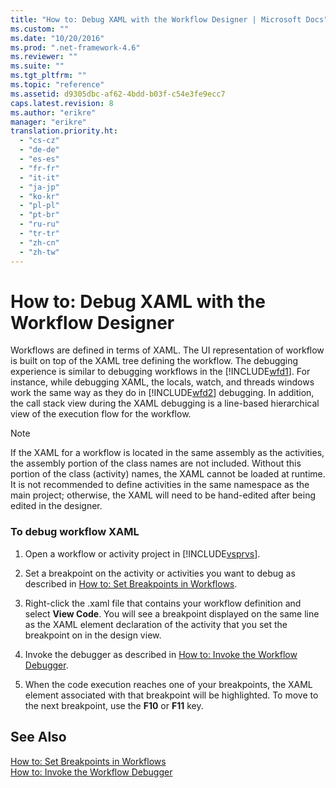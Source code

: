 ```yaml
---
title: "How to: Debug XAML with the Workflow Designer | Microsoft Docs"
ms.custom: ""
ms.date: "10/20/2016"
ms.prod: ".net-framework-4.6"
ms.reviewer: ""
ms.suite: ""
ms.tgt_pltfrm: ""
ms.topic: "reference"
ms.assetid: d9305dbc-af62-4bdd-b03f-c54e3fe9ecc7
caps.latest.revision: 8
ms.author: "erikre"
manager: "erikre"
translation.priority.ht: 
  - "cs-cz"
  - "de-de"
  - "es-es"
  - "fr-fr"
  - "it-it"
  - "ja-jp"
  - "ko-kr"
  - "pl-pl"
  - "pt-br"
  - "ru-ru"
  - "tr-tr"
  - "zh-cn"
  - "zh-tw"
---
```

# How to: Debug XAML with the Workflow Designer
Workflows are defined in terms of XAML. The UI representation of workflow is built on top of the XAML tree defining the workflow. The debugging experience is similar to debugging workflows in the [!INCLUDE[wfd1](../workflow-designer/includes/wfd1_md.md)]. For instance, while debugging XAML, the locals, watch, and threads windows work the same way as they do in [!INCLUDE[wfd2](../workflow-designer/includes/wfd2_md.md)] debugging. In addition, the call stack view during the XAML debugging is a line-based hierarchical view of the execution flow for the workflow.  
  
> [!NOTE]
>  If the XAML for a workflow is located in the same assembly as the activities, the assembly portion of the class names are not included. Without this portion of the class (activity) names, the XAML cannot be loaded at runtime. It is not recommended to define activities in the same namespace as the main project; otherwise, the XAML will need to be hand-edited after being edited in the designer.  
  
### To debug workflow XAML  
  
1.  Open a workflow or activity project in [!INCLUDE[vsprvs](../code-quality/includes/vsprvs_md.md)].  
  
2.  Set a breakpoint on the activity or activities you want to debug as described in [How to: Set Breakpoints in Workflows](../workflow-designer/how-to-set-breakpoints-in-workflows.md).  
  
3.  Right-click the .xaml file that contains your workflow definition and select **View Code**. You will see a breakpoint displayed on the same line as the XAML element declaration of the activity that you set the breakpoint on in the design view.  
  
4.  Invoke the debugger as described in [How to: Invoke the Workflow Debugger](../workflow-designer/how-to-invoke-the-workflow-debugger.md).  
  
5.  When the code execution reaches one of your breakpoints, the XAML element associated with that breakpoint will be highlighted. To move to the next breakpoint, use the **F10** or **F11** key.  
  
## See Also  
 [How to: Set Breakpoints in Workflows](../workflow-designer/how-to-set-breakpoints-in-workflows.md)   
 [How to: Invoke the Workflow Debugger](../workflow-designer/how-to-invoke-the-workflow-debugger.md)